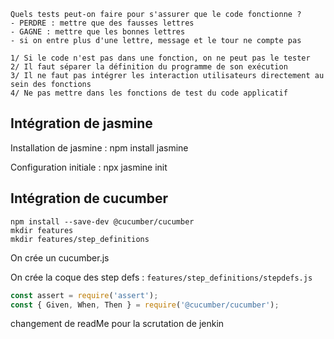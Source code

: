     Quels tests peut-on faire pour s'assurer que le code fonctionne ?
    - PERDRE : mettre que des fausses lettres
    - GAGNE : mettre que les bonnes lettres
    - si on entre plus d'une lettre, message et le tour ne compte pas

    1/ Si le code n'est pas dans une fonction, on ne peut pas le tester
    2/ Il faut séparer la définition du programme de son exécution
    3/ Il ne faut pas intégrer les interaction utilisateurs directement au sein des fonctions
    4/ Ne pas mettre dans les fonctions de test du code applicatif




## Intégration de jasmine

Installation de jasmine : npm install jasmine

Configuration initiale : npx jasmine init

## Intégration de cucumber

```
npm install --save-dev @cucumber/cucumber
mkdir features
mkdir features/step_definitions
``` 

On crée un cucumber.js

On crée la coque des step defs : `features/step_definitions/stepdefs.js`

```js
const assert = require('assert');
const { Given, When, Then } = require('@cucumber/cucumber');
```

changement de readMe pour la scrutation de jenkin